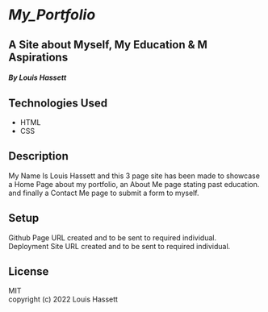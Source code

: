 # ***My_Portfolio***
## **A Site about Myself, My Education & M Aspirations** 
#### *By Louis Hassett*

## **Technologies Used**
- HTML
- CSS

## **Description**
My Name Is Louis Hassett and this 3 page site has been made to showcase a Home Page about my portfolio, an About Me page stating past education.
and finally a Contact Me page to submit a form to myself.
## **Setup**  
Github Page URL created and to be sent to required individual.  
Deployment Site URL created and to be sent to required individual.

## **License** 
MIT  
copyright (c) 2022 Louis Hassett
